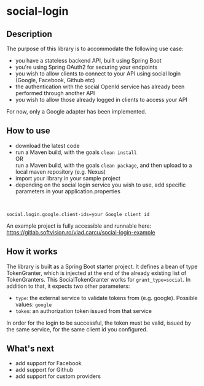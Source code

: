 # social-login
## Description
The purpose of this library is to accommodate the following use case:
- you have a stateless backend API, built using Spring Boot
- you're using Spring OAuth2 for securing your endpoints
- you wish to allow clients to connect to your API using social login (Google, Facebook, Github etc)
- the authentication with the social OpenId service has already been performed through another API
- you wish to allow those already logged in clients to access your API

For now, only a Google adapter has been implemented.

## How to use
- download the latest code
- run a Maven build, with the goals <code>clean install</code><br>
OR<br>
run a Maven build, with the goals <code>clean package</code>, and then upload to a local maven repository (e.g. Nexus)
- import your library in your sample project
- depending on the social login service you wish to use, add specific parameters in your application.properties
<br/>
<code>
social.login.google.client-ids=your Google client id
</code>

An example project is fully accessible and runnable here: https://gitlab.softvision.ro/vlad.carcu/social-login-example

## How it works
The library is built as a Spring Boot starter project.
It defines a bean of type TokenGranter, which is injected at the end of the already existing list of TokenGranters.
This SocialTokenGranter works for <code>grant_type=social</code>. In addition to that, it expects two other parameters:
- <code>type</code>: the external service to validate tokens from (e.g. google). Possible values: <code>google</code>
- <code>token</code>: an authorization token issued from that service

In order for the login to be successful, the token must be valid, issued by the same service, for the same client id you configured. 

## What's next
- add support for Facebook 
- add support for Github
- add support for custom providers